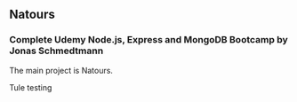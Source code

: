 ## Natours 

### Complete Udemy Node.js, Express and MongoDB Bootcamp by Jonas Schmedtmann 

The main project is Natours.

Tule testing
